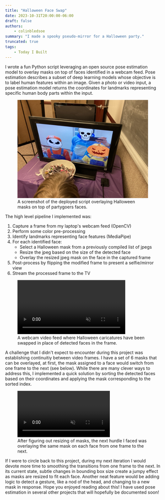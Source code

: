 ```yaml
---
title: "Halloween Face Swap"
date: 2023-10-31T20:00:00-06:00
draft: false
authors:
    - colinbledsoe
summary: "I made a spooky pseudo-mirror for a Halloween party."
truncated: true
tags:
    - Today I Built
---
```


I wrote a fun Python script leveraging an open source pose estimation model to overlay masks on top of faces identified in a webcam feed. Pose estimation describes a subset of deep learning models whose objective is to label human features within an image. Given a photo or video input, a pose estimation model returns the coordinates for landmarks representing specific human body parts within the input.

<div class="flex justify-center">
<figure class="gblog-post__figure">
    <a href="images/IMG_3795.JPEG">
        <img src="images/IMG_3795.JPEG"
            width="500">
    </a>
    <figcaption>A screenshot of the deployed script overlaying Halloween masks on top of partygoers faces.</figcaption>
</figure>
</div>

The high level pipeline I implemented was: 
<ol>
<li> Capture a frame from my laptop's webcam feed (OpenCV)
<li> Perform some color pre-processing
<li> Identify landmarks representing face features (MediaPipe)
<li> For each identified face:
<ul>
    <li> Select a Halloween mask from a previously compiled list of jpegs
    <li> Resize the jpeg based on the size of the detected face
    <li> Overlay the resized jpeg mask on the face in the captured frame
</ul>
<li> Post-process by flipping the modified frame to present a selfie/mirror view
<li> Stream the processed frame to the TV 
</ol>

<div class="flex justify-center">
<figure class="gblog-post__figure">
    <a href="images/Stabilize_Face_Swap.MP4">
        <video src="images/Stabilize_Face_Swap.MP4" 
            loop
            autoplay
            muted
            playsinline
            width="350">
    </a>
    <figcaption>A webcam video feed where Halloween caricatures have been swapped in place of detected faces in the frame.</figcaption>
</figure>
</div>

A challenge that I didn't expect to encounter during this project was establishing continuitiy between video frames. I have a set of 6 masks that can be overlayed, at first, the mask assigned to a face would switch from one frame to the next (see below). While there are many clever ways to address this, I implemented a quick solution by sorting the detected faces based on their coordinates and applying the mask corresponding to the sorted index.

<div class="flex justify-center">
<figure class="gblog-post__figure">
    <a href="images/IMG_3692.MP4">
        <video src="images/IMG_3692.MP4" 
            loop
            autoplay
            muted
            playsinline
            width="300">
    </a>
    <figcaption>After figuring out resizing of masks, the next hurdle I faced was overlaying the same mask on each face from one frame to the next.</figcaption>
</figure>
</div>

If I were to circle back to this project, during my next iteration I would devote more time to smoothing the transitions from one frame to the next. In its current state, subtle changes in bounding box size create a jumpy effect as masks are resized to fit each face. Another neat feature would be adding logic to detect a gesture, like a nod of the head, and changing to a new mask in response. Hope you enjoyed reading about this! I have used pose estimation in several other projects that will hopefully be documented soon! 